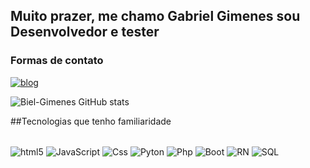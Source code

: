 ## Muito prazer, me chamo Gabriel Gimenes sou Desenvolvedor e tester 

### Formas de contato 

[![blog](	https://img.shields.io/badge/Instagram-E4405F?style=for-the-badge&logo=instagram&logoColor=white/)](https://www.instagram.com/gimenes_biel)

![Biel-Gimenes GitHub stats](https://github-readme-stats.vercel.app/api?username=Biel-Gimenes&show_icons=true&theme=tokyonight)

##Tecnologias que tenho familiaridade 
<div style="display: inline_block"></br>
<img align="center" alt ="html5" src = "https://img.shields.io/badge/HTML5-E34F26?style=for-the-badge&logo=html5&logoColor=white" />
<img align="center" alt ="JavaScript" src = "https://img.shields.io/badge/JavaScript-F7DF1E?style=for-the-badge&logo=javascript&logoColor=black" />
<img align="center" alt ="Css" src ="https://img.shields.io/badge/CSS3-1572B6?style=for-the-badge&logo=css3&logoColor=white"/>
<img align="center" alt ="Pyton" src ="https://img.shields.io/badge/Python-14354C?style=for-the-badge&logo=python&logoColor=white"/>
<img align="center" alt ="Php" src ="https://img.shields.io/badge/PHP-777BB4?style=for-the-badge&logo=php&logoColor=white"/>
<img align="center" alt ="Boot" src ="https://img.shields.io/badge/Bootstrap-563D7C?style=for-the-badge&logo=bootstrap&logoColor=white"/>
<img align="center" alt ="RN" src = "https://img.shields.io/badge/React_Native-20232A?style=for-the-badge&logo=react&logoColor=61DAFB"/>
<img align="center" alt ="SQL" src = "https://img.shields.io/badge/MySQL-00000F?style=for-the-badge&logo=mysql&logoColor=white"/>
  
</div>
